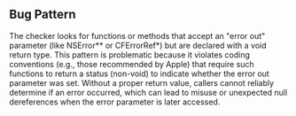 ## Bug Pattern

The checker looks for functions or methods that accept an "error out" parameter (like NSError** or CFErrorRef*) but are declared with a void return type. This pattern is problematic because it violates coding conventions (e.g., those recommended by Apple) that require such functions to return a status (non-void) to indicate whether the error out parameter was set. Without a proper return value, callers cannot reliably determine if an error occurred, which can lead to misuse or unexpected null dereferences when the error parameter is later accessed.